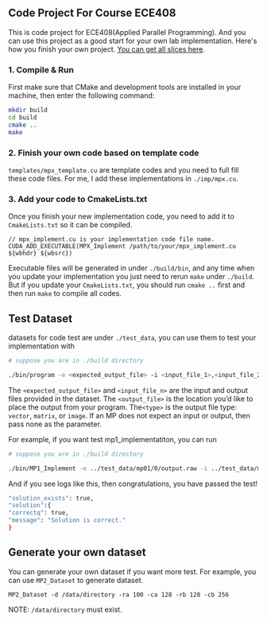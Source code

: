 ## Code Project For Course ECE408
This is code project for ECE408(Applied Parallel Programming). And you can use this project as a good start for your own lab implementation. Here's how you finish your own project. [You can get all slices here](https://wiki.illinois.edu/wiki/display/ECE408/Class+Schedule).

### 1. Compile & Run
First make sure that CMake and development tools are installed in your machine, then enter the following command:
``` bash
mkdir build
cd build
cmake ..
make 
```
### 2. Finish your own code based on template code
`templates/mpx_template.cu` are template codes and you need to full fill these code files. For me, I add these implementations in `./imp/mpx.cu`.

### 3. Add your code to CmakeLists.txt
Once you finish your new implementation code, you need to add it to `CmakeLists.txt` so it can be compiled.
    
    // mpx_implement.cu is your implementation code file name.
    CUDA_ADD_EXECUTABLE(MPX_Implement /path/to/your/mpx_implement.cu ${wbhdr} ${wbsrc})

Executable files will be generated in under `./build/bin`, and any time when you update your implementation you just need to rerun `make` under `./build`. But if you update your `CmakeLists.txt`, you should run `cmake ..` first and then run `make` to compile all codes.

## Test Dataset
datasets for code test are under `./test_data`, you can use them to test your implementation with
``` bash     
# suppose you are in ./build directory

./bin/program -e <expected_output_file> -i <input_file_1>,<input_file_2> -o <output_file> -t <type>
```
The `<expected_output_file>` and `<input_file_n>` are the input and output files provided in the dataset. The `<output_file>` is the location you’d like to place the output from your program. The`<type>` is the output file type: `vector`, `matrix`, or `image`. If an MP does not expect an input or output, then pass none as the parameter.

For example, if you want test mp1_implementatiton, you can run

``` bash    
# suppose you are in ./build directory

./bin/MP1_Implement -e ../test_data/mp01/0/output.raw -i ../test_data/mp01/0/input0.raw,../test_data/mp01/0/input1.raw -o ../test_data/mp01/0/res.raw -t vector 
```
And if you see logs like this, then congratulations, you have passed the test!

``` bash
"solution_exists": true,
"solution":{
"correctq": true,
"message": "Solution is correct."
}
```


## Generate your own dataset
You can generate your own dataset if you want more test. For example, you can use `MP2_Dataset` to generate dataset.

    MP2_Dataset -d /data/directory -ra 100 -ca 128 -rb 128 -cb 256
NOTE: `/data/directory` must exist.



